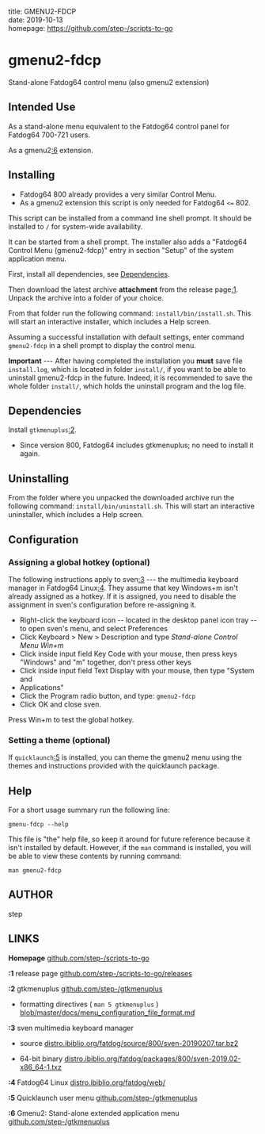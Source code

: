title: GMENU2-FDCP  
date: 2019-10-13  
homepage: <https://github.com/step-/scripts-to-go>  

# gmenu2-fdcp

Stand-alone Fatdog64 control menu (also gmenu2 extension)

## Intended Use

As a stand-alone menu equivalent to the Fatdog64 control panel for
Fatdog64 700-721 users.

As a gmenu2[:6](#LINKS) extension.

## Installing

* Fatdog64 800 already provides a very similar Control Menu.
* As a gmenu2 extension this script is only needed for Fatdog64 `<=` 802.

This script can be installed from a command line shell prompt.
It should be installed to `/` for system-wide availability.

It can be started from a shell prompt.  The installer also adds a "Fatdog64
Control Menu (gmenu2-fdcp)" entry in section "Setup" of the system application menu.

First, install all dependencies, see [Dependencies](#dependencies).

Then download the latest archive **attachment** from the release page[:1](#LINKS).
Unpack the archive into a folder of your choice.

From that folder run the following command: `install/bin/install.sh`.
This will start an interactive installer, which includes a Help screen.

Assuming a successful installation with default settings, enter command
`gmenu2-fdcp` in a shell prompt to display the control menu.

**Important** --- After having completed the installation you **must** save file
`install.log`, which is located in folder `install/`, if you want to be able to
uninstall gmenu2-fdcp in the future.  Indeed, it is recommended to save the
whole folder `install/`, which holds the uninstall program and the log file.

<a name="dependencies"></a>

## Dependencies

Install `gtkmenuplus`[:2](#LINKS).

* Since version 800, Fatdog64 includes gtkmenuplus; no need to install it again.

## Uninstalling

From the folder where you unpacked the downloaded archive run the following
command: `install/bin/uninstall.sh`.
This will start an interactive uninstaller, which includes a Help screen.

## Configuration

### Assigning a global hotkey (optional)

The following instructions apply to sven[:3](#LINKS) --- the multimedia
keyboard manager in Fatdog64 Linux[:4](#LINKS).
They assume that key Windows+m isn't already assigned as a hotkey.
If it is assigned, you need to disable the assignment in sven's configuration
before re-assigning it.

* Right-click the keyboard icon -- located in the desktop panel icon tray --to
  open sven's menu, and select Preferences
* Click Keyboard > New > Description and type _Stand-alone Control Menu Win+m_
* Click inside input field Key Code with your mouse, then press keys "Windows"
  and "m" together, don't press other keys
* Click inside input field Text Display with your mouse, then type "System and
* Applications"
* Click the Program radio button, and type: `gmenu2-fdcp`
* Click OK and close sven.

Press Win+m to test the global hotkey.

### Setting a theme (optional)

If `quicklaunch`[:5](#LINKS) is installed, you can theme the gmenu2 menu using
the themes and instructions provided with the quicklaunch package.

## Help

For a short usage summary run the following line:

    gmenu-fdcp --help

This file is "the" help file, so keep it around for future reference
because it isn't installed by default.  However, if the `man` command is
installed, you will be able to view these contents by running command:

    man gmenu2-fdcp

## AUTHOR

step

<a name="LINKS">

## LINKS

**Homepage**
[github.com/step-/scripts-to-go](https://github.com/step-/scripts-to-go)

**:1** release page
[github.com/step-/scripts-to-go/releases](https://github.com/step-/scripts-to-go/releases)

**:2** gtkmenuplus
[github.com/step-/gtkmenuplus](https://github.com/step-/gtkmenuplus)

* formatting directives ( `man 5 gtkmenuplus` )
  [blob/master/docs/menu\_configuration\_file\_format.md](https://github.com/step-/gtkmenuplus/blob/master/docs/menu_configuration_file_format.md)

**:3** sven multimedia keyboard manager

* source
[distro.ibiblio.org/fatdog/source/800/sven-20190207.tar.bz2](http://distro.ibiblio.org/fatdog/source/800/sven-20190207.tar.bz2)

* 64-bit binary
[distro.ibiblio.org/fatdog/packages/800/sven-2019.02-x86_64-1.txz](http://distro.ibiblio.org/fatdog/packages/800/sven-2019.02-x86_64-1.txz)

**:4** Fatdog64 Linux
[distro.ibiblio.org/fatdog/web/](http://distro.ibiblio.org/fatdog/web/)

**:5** Quicklaunch user menu
[github.com/step-/gtkmenuplus](https://github.com/step-/scripts-to-go/#quicklaunch)

**:6** Gmenu2: Stand-alone extended application menu
[github.com/step-/gtkmenuplus](https://github.com/step-/scripts-to-go/#gmenu2)
